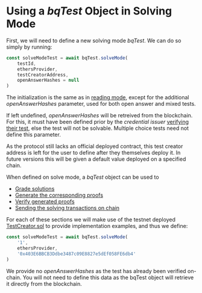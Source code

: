 # Using a _bqTest_ Object in Solving Mode

<!-- To use a _bqTest_ object on solving mode, the necessary files for solving have to be made available: the _zkey_ and _wasm_ files needed for proving. When using bq-core inside a web application, you can do this by providing them on the `public` folder, with the following structure:

```
📦 public
 ┗  📂 bq-core
   ┣ 📂 mixed
   ┃ ┣ 📜 mixed.wasm
   ┃ ┗ 📜 mixed.zkey
   ┣ 📂 multiple
   ┃ ┣ 📜 multiple.wasm
   ┃ ┗ 📜 multiple.zkey
   ┗ 📂 open
     ┣ 📜 open.wasm
     ┗ 📜 open.zkey
```

These files are made available in [the repository](../../../proof/). Note that you will only need the proving files for the kinds of tests that you plan to support. That is, if you plan to only use mixed tests, you will not need the files located under the `multiple` and `open` folders.

Once files are available, --> 

First, we will need to define a new solving mode _bqTest_. We can do so simply by running:

```js
const solveModeTest = await bqTest.solveMode(
    testId,
    ethersProvider,
    testCreatorAddress,
    openAnswerHashes = null
)
```

The initialization is the same as in [reading mode](../read-mode/README.md), except for the additional _openAnswerHashes_ parameter, used for both open answer and mixed tests. 

If left undefined, _openAnswerHashes_ will be retreived from the blockchain. For this, it must have been defined prior by the _credential issuer_ [verifying their test](../../direct-interfacing/creating-tests/verifying-test.md), else the test will not be solvable. Multiple choice tests need not define this parameter.

As the protocol still lacks an official deployed contract, this test creator address is left for the user to define after they themselves deploy it. In future versions this will be given a default value deployed on a specified chain.

When defined on solve mode, a _bqTest_ object can be used to 
- [Grade solutions](grading.md)
- [Generate the corresponding proofs](generating-proof.md) 
- [Verify generated proofs](verifying-proof.md)
- [Sending the solving transactions on chain](sending-tx.md)

For each of these sections we will make use of the testnet deployed [TestCreator.sol](https://mumbai.polygonscan.com/address/0x403E6BBCB3Ddbe3487c09E8827e5dEf058FE6db4#code) to provide implementation examples, and thus we define:

```js
const solveModeTest = await bqTest.solveMode(
    '1',
    ethersProvider,
    '0x403E6BBCB3Ddbe3487c09E8827e5dEf058FE6db4'
)
```

We provide no _openAnswerHashes_ as the test has already been verified on-chain. You will not need to define this data as the bqTest object will retrieve it directly from the blockchain.